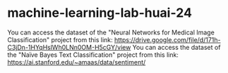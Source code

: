 # machine-learning-lab-huai-24

You can access the dataset of the "Neural Networks for Medical Image Classification" project from this link: https://drive.google.com/file/d/171h-C3jDn-1HYqHslWh0LNn0OM-H5cGY/view
You can access the dataset of the "Naïve Bayes Text Classification" project from this link: https://ai.stanford.edu/~amaas/data/sentiment/
